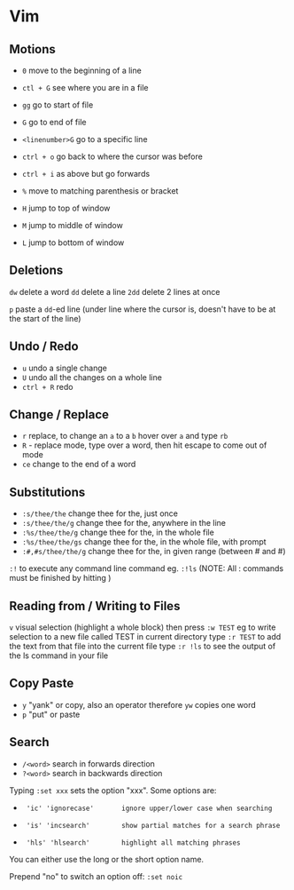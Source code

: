 # Vim

## Motions

- `0` move to the beginning of a line
- `ctl + G` see where you are in a file
- `gg` go to start of file
- `G` go to end of file
- `<linenumber>G` go to a specific line
- `ctrl + o` go back to where the cursor was before
- `ctrl + i` as above but go forwards
- `%` move to matching parenthesis or bracket

- `H` jump to top of window
- `M` jump to middle of window
- `L` jump to bottom of window

## Deletions

`dw` delete a word
`dd` delete a line
`2dd` delete 2 lines at once

`p` paste a `dd`-ed line (under line where the cursor is, doesn't have to be at the start of the line)

## Undo / Redo

- `u` undo a single change
- `U` undo all the changes on a whole line
- `ctrl + R` redo

## Change / Replace

- `r` replace, to change an `a` to a `b` hover over `a` and type `rb`
- `R` - replace mode, type over a word, then hit escape to come out of mode
- `ce` change to the end of a word

## Substitutions

- `:s/thee/the` change thee for the, just once
- `:s/thee/the/g` change thee for the, anywhere in the line
- `:%s/thee/the/g` change thee for the, in the whole file
- `:%s/thee/the/gs` change thee for the, in the whole file, with prompt
- `:#,#s/thee/the/g` change thee for the, in given range (between # and #)

`:!` to execute any command line command eg. `:!ls` (NOTE: All : commands must be finished by hitting <ENTER>)

## Reading from / Writing to Files

`v` visual selection (highlight a whole block)
then press `:w TEST` eg to write selection to a new file called TEST in current directory
type `:r TEST` to add the text from that file into the current file
type `:r !ls` to see the output of the ls command in your file

## Copy Paste
- `y` "yank" or copy, also an operator therefore `yw` copies one word
- `p` "put" or paste

## Search

- `/<word>` search in forwards direction
- `?<word>` search in backwards direction

Typing `:set xxx` sets the option "xxx".  Some options are:
-      'ic' 'ignorecase'       ignore upper/lower case when searching
-      'is' 'incsearch'        show partial matches for a search phrase
-      'hls' 'hlsearch'        highlight all matching phrases

You can either use the long or the short option name.

Prepend "no" to switch an option off:   `:set noic`
